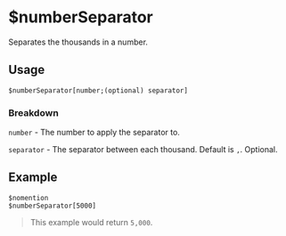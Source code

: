 # $numberSeparator
Separates the thousands in a number.

## Usage
```
$numberSeparator[number;(optional) separator]
```

### Breakdown
`number` - The number to apply the separator to.

`separator` - The separator between each thousand. Default is `,`. Optional.

## Example
```
$nomention
$numberSeparator[5000]
```
> This example would return `5,000`.
